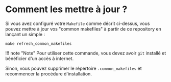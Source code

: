 # Comment les mettre à jour ?

Si vous avez configuré votre `Makefile` comme décrit ci-dessus, vous pouvez mettre à jour vos "common makefiles"
à partir de ce repository en lançant un simple :

```
make refresh_common_makefiles
```

!!! note "Note"
    Pour utiliser cette commande, vous devez avoir `git` installé et bénéficier d'un accès à internet.

Sinon, vous pouvez supprimer le répertoire `.common_makefiles` et recommencer la procédure d'installation.
